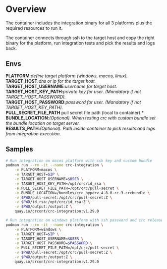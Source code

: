 # Overview

The container includes the integration binary for all 3 platforms plus the required resources to run it.  

The container connects through ssh to the target host and copy the right binary for the platform, run integration tests and pick the results and logs back.

## Envs

**PLATFORM**:*define target platform (windows, macos, linux).*
**TARGET_HOST**:*dns or ip for the target host.*  
**TARGET_HOST_USERNAME**:*username for target host.*  
**TARGET_HOST_KEY_PATH**:*private key for user. (Mandatory if not TARGET_HOST_PASSWORD).*  
**TARGET_HOST_PASSWORD**:*password for user. (Mandatory if not TARGET_HOST_KEY_PATH).*  
**PULL_SECRET_FILE_PATH** pull secret file path (local to container).*  
**BUNDLE_LOCATION**:*(Optional). When testing crc with custom bundle set the bundle location on target server.*  
**RESULTS_PATH**:*(Optional). Path inside container to pick results and logs from integration execution.*

## Samples

```bash
# Run integration on macos platform with ssh key and custom bundle
podman run --rm -it --name crc-integration \
    -e PLATFORM=macos \
    -e TARGET_HOST=$IP \
    -e TARGET_HOST_USERNAME=$USER \
    -e TARGET_HOST_KEY_PATH=/opt/crc/id_rsa \
    -e PULL_SECRET_FILE_PATH=/opt/crc/pull-secret \
    -e BUNDLE_LOCATION=/bundles/crc_hyperv_4.8.0-rc.3.crcbundle \
    -v $PWD/pull-secret:/opt/crc/pull-secret:Z \
    -v $PWD/id_rsa:/opt/crc/id_rsa:Z \
    -v $PWD/output:/output:Z \
    quay.io/crcont/crc-integration:v1.29.0

# Run integration on windows platform with ssh password and crc released version
podman run --rm -it --name crc-integration \
    -e PLATFORM=windows \
    -e TARGET_HOST=$IP \
    -e TARGET_HOST_USERNAME=$USER \
    -e TARGET_HOST_PASSWORD=$PASSWORD \
    -e PULL_SECRET_FILE_PATH=/opt/crc/pull-secret \
    -v $PWD/pull-secret:/opt/crc/pull-secret:Z \
    -v $PWD/output:/output:Z \
    quay.io/crcont/crc-integration:v1.29.0
```
